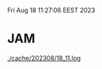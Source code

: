 Fri Aug 18 11:27:06 EEST 2023
# JAM
<a href='./cache/202308/18_11.log'>./cache/202308/18_11.log</a>
